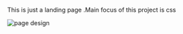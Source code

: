 This is just a landing page .Main focus of this project is css

![page design](https://github.com/[subhajitdas1999]/[manage-landing-page]/blob/[master]/design/desktop-design.jpg?raw=true)
